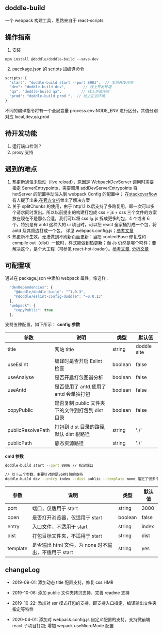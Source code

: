 ## doddle-build

一个 webpack 构建工具，思路来自于 react-scripts

## 操作指南

1. 安装

```shell
npm install @doddle/doddle-build --save-dev
```

2. pacckage.json 的 scripts 加编译命令

```javascript
scripts: {
  "start": "doddle-build start --port 8903",  // 本地开发环境
  "dev": "doddle-build dev",        // 线上开发环境
  "qa": "doddle-build qa",         // 线上测试环境
  "prod": "doddle-build prod ",  // 线上正式环境
}
```

不同的编译指令将有一个全局变量 process.env.NODE_ENV 进行区分，其值分别对应 local,dev,qa,prod

## 待开发功能

1. 运行端口检测？
2. proxy 支持

## 遇到的难点

1. 热更新通信未启动（live reload），原因是 WebpackDevServer 调用时需要指定 ServerEntrypoints，需要调用 addDevServerEntrypoints 将 hotServer 的配置手动注入到 webpack Config 的配置中；
   在[stackoverflow][2]有人提了出来,在[官方文档][1]给出了解决方案
2. 关于 splitChunks 的使用，由于 http1.1 以后支持了多路复用，即一次可以多个请求同时发出。所以以前提出的构建打包成 css + js + css 三个文件的方案放在现在不是那么合适，我们可以将 css 与 js 拆成更多的包，4 个或者 6 个，特别是有 antd 这种大的 ui 项目时，可以把 react 全家桶打成一个包，将 antd 及其周边打成一个包， 详见 webpack.config.js；[参考文章][3]
3. 热更新不生效，无法做到不刷新页面更新：当把 contentBase 修复成和 compile out（dist）一致时，样式能做到热更新；而 Js 仍然是哪个叼样；要解决这个，是个大工程（可参见 react-hot-loader）。[参考文章][4], [分析文章][5]

## 可配置项

通过在 package.json 中添加 webpack 属性，像这样：

```js
  "devDependencies": {
    "@doddle/doddle-build": "^1.0.3",
    "@doddle/eslint-config-doddle": "~0.0.13"
  },
  "webpack": {
    "copyPublic": true
  },
```

支持五种配置，如下所示：
**config 参数**

| 参数              | 说明                                             | 类型    | 默认值      |
| ----------------- | ------------------------------------------------ | ------- | ----------- |
| title             | 网站 title                                       | string  | doddle site |
| useEslint         | 编译时是否开启 Eslint 检查                       | boolean | false       |
| useAnalyse        | 是否开启打包图谱分析                             | boolean | false       |
| useAntd           | 是否使用了 antd,使用了 antd 会单独打包           | boolean | false       |
| copyPublic        | 是否复制 public 文件夹下的文件到打包到 dist 目录 | boolean | false       |
| publicResolvePath | 打包到 dist 目录的路径, 默认 dist 根路径         | string  | './'        |
| publicPath        | 静态资源路径                                     | string  | './'        |

**cmd 参数**

```sh
doddle-build start --port 8906 // 指定端口

// 以下三个参数，主要针对的是SSR打包的支持
doddle-build dev --entry index --dist public --template none 指定了很多个变量
```

| 参数     | 说明                                                 | 类型    | 默认值 |
| -------- | ---------------------------------------------------- | ------- | ------ |
| port     | 端口，仅适用于 start                                 | string  | 3000   |
| open     | 是否打开浏览器，仅适用于 start                       | boolean | false  |
| entry    | 入口文件，不适用于 start                             | string  | index  |
| dist     | 打包目标文件夹，不适用于 start                       | string  | dist   |
| template | 是否输出 html 文件，为 none 时不输出，不适用于 start | string  | yes    |

## changeLog

- 2019-09-01: 添加动态 title 配置支持，修复 css HMR

- 2019-10-06: 添加 public 文件夹拷贝支持，完善 readme 支持

- 2019-10-22: 添加对 ssr 模式打包的支持，即支持入口指定，编译输出文件夹指定等特性

- 2020-04-01: 添加对 webpack.config.js 自定义配置的支持，支持微前端 react 子项目打包; 增加 wepack useMicroMode 配置

[1]: https://webpack.js.org/guides/hot-module-replacement/
[2]: https://stackoverflow.com/questions/52818569/webpack-dev-server-hot-reload-doesnt-work-via-node-api
[3]: https://medium.com/dailyjs/webpack-4-splitchunks-plugin-d9fbbe091fd0
[4]: https://webpack.js.org/concepts/hot-module-replacement/
[5]: https://segmentfault.com/a/1190000005614604?utm_source=tuicool&utm_medium=referral
